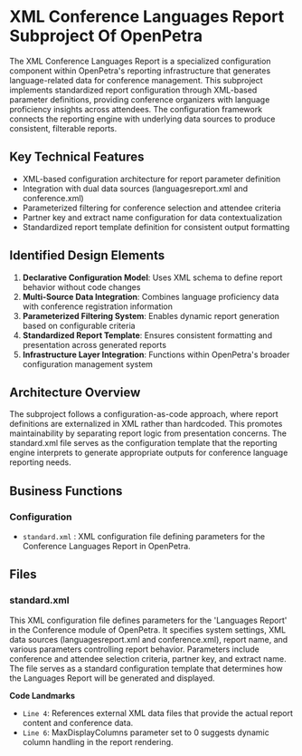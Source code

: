 # XML Conference Languages Report Subproject Of OpenPetra

The XML Conference Languages Report is a specialized configuration component within OpenPetra's reporting infrastructure that generates language-related data for conference management. This subproject implements standardized report configuration through XML-based parameter definitions, providing conference organizers with language proficiency insights across attendees. The configuration framework connects the reporting engine with underlying data sources to produce consistent, filterable reports.

## Key Technical Features

- XML-based configuration architecture for report parameter definition
- Integration with dual data sources (languagesreport.xml and conference.xml)
- Parameterized filtering for conference selection and attendee criteria
- Partner key and extract name configuration for data contextualization
- Standardized report template definition for consistent output formatting

## Identified Design Elements

1. **Declarative Configuration Model**: Uses XML schema to define report behavior without code changes
2. **Multi-Source Data Integration**: Combines language proficiency data with conference registration information
3. **Parameterized Filtering System**: Enables dynamic report generation based on configurable criteria
4. **Standardized Report Template**: Ensures consistent formatting and presentation across generated reports
5. **Infrastructure Layer Integration**: Functions within OpenPetra's broader configuration management system

## Architecture Overview

The subproject follows a configuration-as-code approach, where report definitions are externalized in XML rather than hardcoded. This promotes maintainability by separating report logic from presentation concerns. The standard.xml file serves as the configuration template that the reporting engine interprets to generate appropriate outputs for conference language reporting needs.

## Business Functions

### Configuration
- `standard.xml` : XML configuration file defining parameters for the Conference Languages Report in OpenPetra.

## Files
### standard.xml

This XML configuration file defines parameters for the 'Languages Report' in the Conference module of OpenPetra. It specifies system settings, XML data sources (languagesreport.xml and conference.xml), report name, and various parameters controlling report behavior. Parameters include conference and attendee selection criteria, partner key, and extract name. The file serves as a standard configuration template that determines how the Languages Report will be generated and displayed.

 **Code Landmarks**
- `Line 4`: References external XML data files that provide the actual report content and conference data.
- `Line 6`: MaxDisplayColumns parameter set to 0 suggests dynamic column handling in the report rendering.

[Generated by the Sage AI expert workbench: 2025-03-30 02:22:57  https://sage-tech.ai/workbench]: #